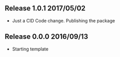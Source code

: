 ## Release 1.0.1 2017/05/02

  - Just a CID Code change. Publishing the package

## Release 0.0.0 2016/09/13

- Starting template
